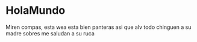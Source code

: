 # HolaMundo
Miren compas, esta wea esta bien panteras asi que alv todo chinguen a su madre sobres me saludan a su ruca
